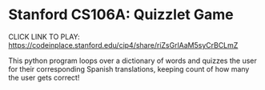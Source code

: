 # Stanford CS106A: Quizzlet Game
CLICK LINK TO PLAY: https://codeinplace.stanford.edu/cip4/share/riZsGrlAaM5syCrBCLmZ


This python program loops over a dictionary of words and quizzes the user for their corresponding Spanish translations, 
keeping count of how many the user gets correct!
